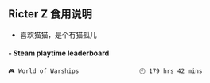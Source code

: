 ## Ricter Z 食用说明
- 喜欢猫猫，是个冇猫孤儿

<!-- steam-box start -->
#### - Steam playtime leaderboard
```text
🎮 World of Warships                 🕘 179 hrs 42 mins
```
<!-- Powered by https://github.com/YouEclipse/steam-box . -->
<!-- steam-box end -->
